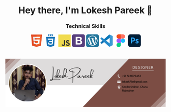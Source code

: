 <h1 align="center">Hey there, I'm Lokesh Pareek 👋</h1>
<h3 align="center">Technical Skills</h3>
<div align="center">
	<img src="https://github.com/pareeklokesh/pareeklokesh/blob/3586539ee3c91353a9f0343177790e9d86f2f229/assets/img/html5-original.svg" width="40" height="40" alt="HTML 5" /> <img src="https://github.com/pareeklokesh/pareeklokesh/blob/3586539ee3c91353a9f0343177790e9d86f2f229/assets/img/css.svg" width="40" height="40" alt="CSS" /> <img src="https://github.com/pareeklokesh/pareeklokesh/blob/3586539ee3c91353a9f0343177790e9d86f2f229/assets/img/javascript-original.svg" width="40" height="40" alt="Javascript" /> <img src="https://github.com/pareeklokesh/pareeklokesh/blob/3586539ee3c91353a9f0343177790e9d86f2f229/assets/img/bootstrap.svg" width="40" height="40" alt="Bootstrap" /> 
	<img src="https://github.com/pareeklokesh/pareeklokesh/blob/3586539ee3c91353a9f0343177790e9d86f2f229/assets/img/wordpress-tile.svg" width="40" height="40" alt="WordPress" /> <img src="https://github.com/pareeklokesh/pareeklokesh/blob/3586539ee3c91353a9f0343177790e9d86f2f229/assets/img/vscode-original.svg" width="40" height="40" alt="Vscode" /> <img src="https://github.com/pareeklokesh/pareeklokesh/blob/3586539ee3c91353a9f0343177790e9d86f2f229/assets/img/figma-original.svg" width="40" height="40" alt="Figma" /> <img src="https://github.com/pareeklokesh/pareeklokesh/blob/3586539ee3c91353a9f0343177790e9d86f2f229/assets/img/Adobe_Photoshop_CC_icon.svg.png" width="40" height="40" alt="Adobe Photoshop" />
</div>
<br><br>
<div align="center">
<img src="https://github.com/pareeklokesh/pareeklokesh/blob/0b2e1f59f43494566dc6d90a81943da33539b44c/lokeshpareek.png" alt="Lokesh Pareek" />
</div>
